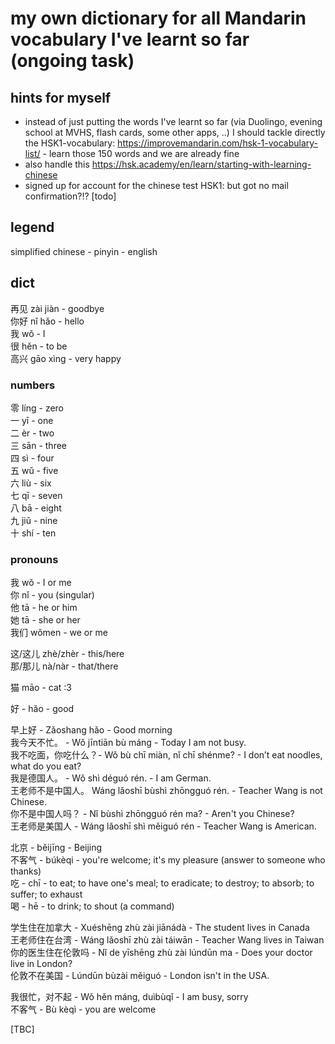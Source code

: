 # my own dictionary for all Mandarin vocabulary I've learnt so far (ongoing task)

## hints for myself
* instead of just putting the words I've learnt so far (via Duolingo, evening school at MVHS, flash cards, some other apps, ..) I should tackle directly the HSK1-vocabulary: <https://improvemandarin.com/hsk-1-vocabulary-list/> - learn those 150 words and we are already fine
* also handle this <https://hsk.academy/en/learn/starting-with-learning-chinese>
* signed up for account for the chinese test HSK1: but got no mail confirmation?!? [todo]

## legend
simplified chinese - pinyin - english

## dict
再见 zài jiàn - goodbye  
你好 nǐ hǎo - hello  
我 wǒ - I  
很 hěn - to be  
高兴 gāo xìng - very happy  

### numbers

零 	líng - zero  
一 	yī - one  
二 	èr - two  
三 	sān - three  
四 	sì - four  
五 	wǔ - five  
六 	liù - six  
七 	qī - seven  
八 	bā - eight  
九 	jiǔ - nine  
十 	shí - ten  

### pronouns

我 	wǒ - I or me  
你 	nǐ - you (singular)  
他 	tā - he or him  
她 	tā - she or her  
我们 	wǒmen - we or me  

这/这儿 	zhè/zhèr - this/here  
那/那儿 	nà/nàr - that/there  

猫 māo - cat :3

好 - hǎo - good  

早上好 - Zǎoshang hǎo - Good morning  
我今天不忙。 - Wǒ jīntiān bù máng - Today I am not busy.  
我不吃面，你吃什么？- Wǒ bù chī miàn, nǐ chī shénme? - I don’t eat noodles, what do you eat?   
我是德国人。 - Wǒ shì déguó rén. - I am German.  
王老师不是中国人。 Wáng lǎoshī bùshì zhōngguó rén. - Teacher Wang is not Chinese.  
你不是中国人吗？ - Nǐ bùshì zhōngguó rén ma? - Aren't you Chinese?  
王老师是美国人 - Wáng lǎoshī shì měiguó rén - Teacher Wang is American.  

北京 - běijīnɡ - Beijing  
不客气 - búkèqi - you're welcome; it's my pleasure (answer to someone who thanks)  
吃 - chī - to eat; to have one's meal; to eradicate; to destroy; to absorb; to suffer; to exhaust  
喝 - hē - to drink; to shout (a command)  

学生住在加拿大 - Xuéshēng zhù zài jiānádà - The student lives in Canada  
王老师住在台湾 - Wáng lǎoshī zhù zài táiwān - Teacher Wang lives in Taiwan  
你的医生住在伦敦吗 - Nǐ de yīshēng zhù zài lúndūn ma - Does your doctor live in London?  
伦敦不在美国 - Lúndūn bùzài měiguó - London isn't in the USA.  

我很忙，对不起 - Wǒ hěn máng, duìbùqǐ - I am busy, sorry  
不客气 - Bù kèqì - you are welcome  

[TBC]
